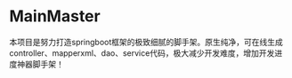 # MainMaster
本项目是努力打造springboot框架的极致细腻的脚手架。原生纯净，可在线生成controller、mapperxml、dao、service代码，极大减少开发难度，增加开发进度神器脚手架！
